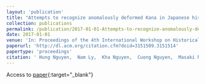 ```yaml
---
layout: 'publication'
title: "Attempts to recognize anomalously deformed Kana in Japanese historical documents"
collection: publications
permalink: /publication/2017-01-01-Attempts-to-recognize-anomalously-deformed-Kana-in-Japanese-historical-documents
date: 2017-01-01
venue: 'In: Proceedings of the 4th International Workshop on Historical Document Imaging and Processing - HIP2017'
paperurl: 'http://dl.acm.org/citation.cfm?doid=3151509.3151514'
papertype: 'proceedings'
citation: ' Hung Nguyen,  Nam Ly,  Kha Nguyen,  Cuong Nguyen,  Masaki Nakagawa, &quot;Attempts to recognize anomalously deformed Kana in Japanese historical documents.&quot; In: Proceedings of the 4th International Workshop on Historical Document Imaging and Processing - HIP2017, 2017.'
---
```

Access to [paper](http://dl.acm.org/citation.cfm?doid=3151509.3151514){:target="_blank"}